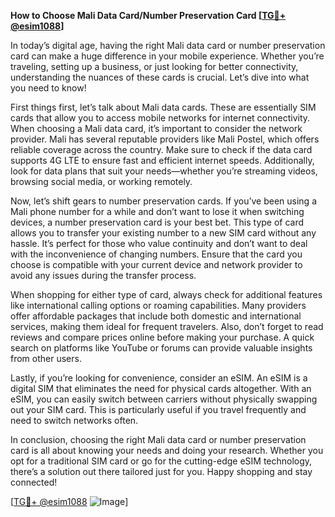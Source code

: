 **How to Choose Mali Data Card/Number Preservation Card [[TG💪+ @esim1088](https://t.me/s/esim1088)]**

In today’s digital age, having the right Mali data card or number preservation card can make a huge difference in your mobile experience. Whether you’re traveling, setting up a business, or just looking for better connectivity, understanding the nuances of these cards is crucial. Let’s dive into what you need to know!

First things first, let’s talk about Mali data cards. These are essentially SIM cards that allow you to access mobile networks for internet connectivity. When choosing a Mali data card, it’s important to consider the network provider. Mali has several reputable providers like Mali Postel, which offers reliable coverage across the country. Make sure to check if the data card supports 4G LTE to ensure fast and efficient internet speeds. Additionally, look for data plans that suit your needs—whether you’re streaming videos, browsing social media, or working remotely.

Now, let’s shift gears to number preservation cards. If you’ve been using a Mali phone number for a while and don’t want to lose it when switching devices, a number preservation card is your best bet. This type of card allows you to transfer your existing number to a new SIM card without any hassle. It’s perfect for those who value continuity and don’t want to deal with the inconvenience of changing numbers. Ensure that the card you choose is compatible with your current device and network provider to avoid any issues during the transfer process.

When shopping for either type of card, always check for additional features like international calling options or roaming capabilities. Many providers offer affordable packages that include both domestic and international services, making them ideal for frequent travelers. Also, don’t forget to read reviews and compare prices online before making your purchase. A quick search on platforms like YouTube or forums can provide valuable insights from other users.

Lastly, if you’re looking for convenience, consider an eSIM. An eSIM is a digital SIM that eliminates the need for physical cards altogether. With an eSIM, you can easily switch between carriers without physically swapping out your SIM card. This is particularly useful if you travel frequently and need to switch networks often.

In conclusion, choosing the right Mali data card or number preservation card is all about knowing your needs and doing your research. Whether you opt for a traditional SIM card or go for the cutting-edge eSIM technology, there’s a solution out there tailored just for you. Happy shopping and stay connected! 

[[TG💪+ @esim1088](https://t.me/s/esim1088) ![Image](https://i.postimg.cc/Y0z9fWf4/image.png)]